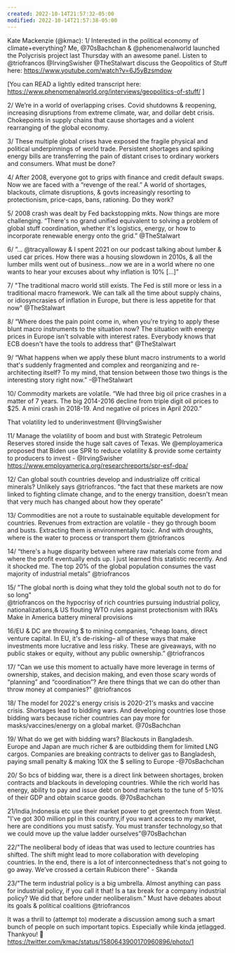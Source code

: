 ```yaml
---
created: 2022-10-14T21:57:32-05:00
modified: 2022-10-14T21:57:38-05:00
---
```


Kate Mackenzie (@kmac): 1/ Interested in the political economy of climate+everything? Me, @70sBachchan & @phenomenalworld launched the Polycrisis project last Thursday with an awesome panel. Listen to @triofrancos @IrvingSwisher @TheStalwart discuss the Geopolitics of Stuff here: https://www.youtube.com/watch?v=6J5yBzsmdow

[You can READ a lightly edited transcript here: https://www.phenomenalworld.org/interviews/geopolitics-of-stuff/ ]

2/ We’re in a world of overlapping crises. Covid shutdowns &  reopening, increasing disruptions from  extreme climate, war, and dollar debt crisis. Chokepoints in supply chains that cause shortages and a violent rearranging of the global economy.

3/ These multiple global crises have exposed the fragile physical and political underpinnings of world trade. Persistent shortages and spiking energy bills are transferring the pain of distant crises to ordinary workers and consumers. What must be done?

4/ After 2008, everyone got to grips with finance and credit default swaps. Now we are faced with a “revenge of the real.” A world of shortages, blackouts, climate disruptions, & govts increasingly resorting to protectionism, price-caps, bans, rationing. Do they work?

5/ 2008 crash was dealt by Fed backstopping mkts. Now things are more challenging. “There's no grand unified equivalent to solving a problem of global stuff coordination, whether it's logistics, energy, or how to incorporate renewable energy onto the grid.” @TheStalwart

6/ ”... @tracyalloway & I spent 2021 on our podcast talking about lumber & used car prices. How there was a housing slowdown in 2010s, & all the lumber mills went out of business...now we are in a world where no one wants to hear your excuses about why inflation is 10% [...]”

7/ "The traditional macro world still exists. The Fed is still more or less in a traditional macro framework. We can talk all the time about supply chains, or idiosyncrasies of inflation in Europe, but there is less appetite for that now" @TheStalwart

8/ “Where does the pain point come in, when you're trying to apply these blunt macro instruments to the situation now? The situation with energy prices in Europe isn't solvable with interest rates. Everybody knows that ECB doesn't have the tools to address that” @TheStalwart

9/ “What happens when we apply these blunt macro instruments to a world that's suddenly fragmented and complex and reorganizing and re-architecting itself? To my mind, that tension between those two things is the interesting story right now.” -@TheStalwart

10/ Commodity markets are volatile. “We had three big oil price crashes in a matter of 7 years. The big 2014-2016 decline from triple digit oil prices to $25. A mini crash in 2018-19. And negative oil prices in April 2020.”

That volatility led to underinvestment @IrvingSwisher

11/ Manage the volatility of boom and bust with Strategic Petroleum Reserves stored inside the huge salt caves of Texas. We @employamerica proposed that Biden use SPR to reduce volatility & provide some certainty to producers to invest - @IrvingSwisher 
https://www.employamerica.org/researchreports/spr-esf-dpa/

12/ Can global south countries develop and industrialize off critical minerals? Unlikely says @triofrancos. "the fact that these markets are now linked to fighting climate change, and to the energy transition, doesn't mean that very much has changed about how they operate"

13/ Commodities are not a route to sustainable equitable development for countries. Revenues from  extraction are volatile - they go through boom and busts. Extracting them is environmentally toxic. And with droughts, where is the water to process or transport them @triofrancos

14/ “there's a huge disparity between where raw materials come from and where the profit eventually ends up. I just learned this statistic recently. And it shocked me. The top 20% of the global population consumes the vast majority of industrial metals” @triofrancos

15/ "The global north is doing what they told the global south not to do for so long"  
@triofrancos on the hypocrisy of rich countries pursuing industrial policy, nationalizations,& US flouting WTO rules against protectionism with IRA’s Make in America battery mineral provisions

16/EU & DC are throwing $ to mining companies,  “cheap loans, direct venture capital. In EU, it's de-risking– all of these ways that make investments more lucrative and less risky. These are giveaways, with  no public stakes or equity, without any public ownership.” @triofrancos

17/ "Can we use this moment to actually have more leverage in terms of ownership,  stakes, and decision making, and even those scary words of “planning” and “coordination”? Are there things that we can do other than throw money at companies?" @triofrancos

18/ The model for 2022's energy crisis is 2020-21's masks and vaccine crisis.
Shortages lead to bidding wars. And developing countries lose those bidding wars because richer countries can pay more for masks/vaccines/energy on a global market. @70sBachchan

19/ What do we get with bidding wars? Blackouts in Bangladesh.   
Europe and Japan are much richer & are outbidding them for limited LNG cargos. Companies are breaking contracts to deliver gas to Bangladesh, paying small penalty & making 10X the $ selling to Europe -@70sBachchan

20/ So bcs of bidding war, there is a direct link between shortages, broken contracts and blackouts in developing countries.  While the rich world has energy, ability to pay and issue debt on bond markets to the tune of 5-10% of their GDP and obtain scarce goods. @70sBachchan

21/India,Indonesia etc use their market power to get greentech from West. "I've got 300 million ppl in this country,if you want access to my market, here are conditions you must satisfy. You must transfer technology,so that we could move up the value ladder ourselves”@70sBachchan

22/"The neoliberal body of ideas that was used to lecture countries has shifted. The shift might lead to more collaboration with developing countries. In the end, there is a lot of interconnectedness that's not going to go away. We’ve crossed a certain Rubicon there" - Skanda

23/"The term industrial policy is a big umbrella. Almost anything can pass for industrial policy, if you call it that!  Is a tax break for a company industrial policy?  We did that before under neoliberalism.” Must have debates about its goals & political coalitions @triofrancos

It was a thrill to (attempt to) moderate a discussion among such a smart bunch of people on such important topics. Especially while kinda jetlagged. Thankyou! 🙏 https://twitter.com/kmac/status/1580643900170960896/photo/1
